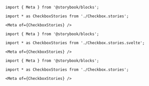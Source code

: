 ```mdx filename="Checkbox.mdx" renderer="common" language="mdx"
import { Meta } from '@storybook/blocks';

import * as CheckboxStories from './Checkbox.stories';

<Meta of={CheckboxStories} />
```

```mdx filename="Checkbox.mdx" renderer="svelte" language="mdx" tabTitle="Svelte CSF"
import { Meta } from '@storybook/blocks';

import * as CheckboxStories from './Checkbox.stories.svelte';

<Meta of={CheckboxStories} />
```

```mdx filename="Checkbox.mdx" renderer="svelte" language="mdx" tabTitle="CSF"
import { Meta } from '@storybook/blocks';

import * as CheckboxStories from './Checkbox.stories';

<Meta of={CheckboxStories} />
```
